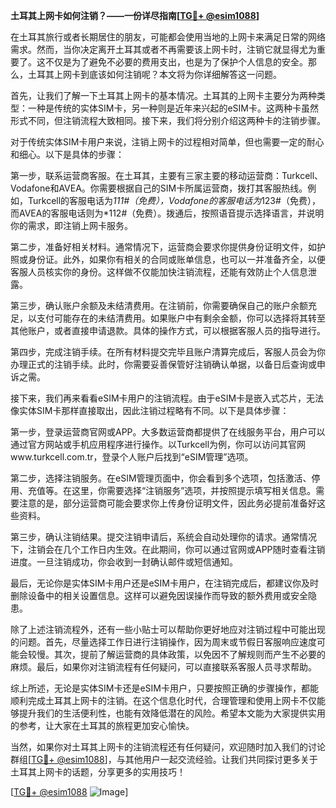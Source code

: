**土耳其上网卡如何注销？——一份详尽指南[[TG💪+ @esim1088](https://t.me/s/esim1088)]**

在土耳其旅行或者长期居住的朋友，可能都会使用当地的上网卡来满足日常的网络需求。然而，当你决定离开土耳其或者不再需要该上网卡时，注销它就显得尤为重要了。这不仅是为了避免不必要的费用支出，也是为了保护个人信息的安全。那么，土耳其上网卡到底该如何注销呢？本文将为你详细解答这一问题。

首先，让我们了解一下土耳其上网卡的基本情况。土耳其的上网卡主要分为两种类型：一种是传统的实体SIM卡，另一种则是近年来兴起的eSIM卡。这两种卡虽然形式不同，但注销流程大致相同。接下来，我们将分别介绍这两种卡的注销步骤。

对于传统实体SIM卡用户来说，注销上网卡的过程相对简单，但也需要一定的耐心和细心。以下是具体的步骤：

第一步，联系运营商客服。在土耳其，主要有三家主要的移动运营商：Turkcell、Vodafone和AVEA。你需要根据自己的SIM卡所属运营商，拨打其客服热线。例如，Turkcell的客服电话为*111#（免费），Vodafone的客服电话为*123#（免费），而AVEA的客服电话则为*112#（免费）。拨通后，按照语音提示选择语言，并说明你的需求，即注销上网卡服务。

第二步，准备好相关材料。通常情况下，运营商会要求你提供身份证明文件，如护照或身份证。此外，如果你有相关的合同或账单信息，也可以一并准备齐全，以便客服人员核实你的身份。这样做不仅能加快注销流程，还能有效防止个人信息泄露。

第三步，确认账户余额及未结清费用。在注销前，你需要确保自己的账户余额充足，以支付可能存在的未结清费用。如果账户中有剩余金额，你可以选择将其转至其他账户，或者直接申请退款。具体的操作方式，可以根据客服人员的指导进行。

第四步，完成注销手续。在所有材料提交完毕且账户清算完成后，客服人员会为你办理正式的注销手续。此时，你需要妥善保管好注销确认单据，以备日后查询或申诉之需。

接下来，我们再来看看eSIM卡用户的注销流程。由于eSIM卡是嵌入式芯片，无法像实体SIM卡那样直接取出，因此注销过程略有不同。以下是具体步骤：

第一步，登录运营商官网或APP。大多数运营商都提供了在线服务平台，用户可以通过官方网站或手机应用程序进行操作。以Turkcell为例，你可以访问其官网www.turkcell.com.tr，登录个人账户后找到“eSIM管理”选项。

第二步，选择注销服务。在eSIM管理页面中，你会看到多个选项，包括激活、停用、充值等。在这里，你需要选择“注销服务”选项，并按照提示填写相关信息。需要注意的是，部分运营商可能会要求你上传身份证明文件，因此务必提前准备好这些资料。

第三步，确认注销结果。提交注销申请后，系统会自动处理你的请求。通常情况下，注销会在几个工作日内生效。在此期间，你可以通过官网或APP随时查看注销进度。一旦注销成功，你会收到一封确认邮件或短信通知。

最后，无论你是实体SIM卡用户还是eSIM卡用户，在注销完成后，都建议你及时删除设备中的相关设置信息。这样可以避免因误操作而导致的额外费用或安全隐患。

除了上述注销流程外，还有一些小贴士可以帮助你更好地应对注销过程中可能出现的问题。首先，尽量选择工作日进行注销操作，因为周末或节假日客服响应速度可能会较慢。其次，提前了解运营商的具体政策，以免因不了解规则而产生不必要的麻烦。最后，如果你对注销流程有任何疑问，可以直接联系客服人员寻求帮助。

综上所述，无论是实体SIM卡还是eSIM卡用户，只要按照正确的步骤操作，都能顺利完成土耳其上网卡的注销。在这个信息化时代，合理管理和使用上网卡不仅能够提升我们的生活便利性，也能有效降低潜在的风险。希望本文能为大家提供实用的参考，让大家在土耳其的旅程更加安心愉快。

当然，如果你对土耳其上网卡的注销流程还有任何疑问，欢迎随时加入我们的讨论群组[[TG💪+ @esim1088](https://t.me/s/esim1088)]，与其他用户一起交流经验。让我们共同探讨更多关于土耳其上网卡的话题，分享更多的实用技巧！

[[TG💪+ @esim1088](https://t.me/s/esim1088) ![Image](https://i.postimg.cc/4NQfJmqS/Snipaste-2025-05-13-00-14-12.png)]